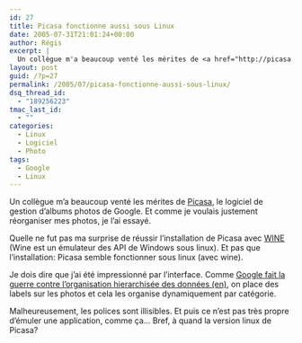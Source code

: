 ```yaml
---
id: 27
title: Picasa fonctionne aussi sous Linux
date: 2005-07-31T21:01:24+00:00
author: Régis
excerpt: |
  Un collègue m'a beaucoup venté les mérites de <a href="http://picasa.google.com/index.html">Picasa</a>, le logiciel de gestion d'albums photos de Google. Et comme je voulais justement réorganiser mes photos, je l'ai essayé. J'ai constaté avec surprise qu'il fonctionnait sous linux.
layout: post
guid: /?p=27
permalink: /2005/07/picasa-fonctionne-aussi-sous-linux/
dsq_thread_id:
  - "189256223"
tmac_last_id:
  - ""
categories:
  - Linux
  - Logiciel
  - Photo
tags:
  - Google
  - Linux
---
```

Un collègue m&rsquo;a beaucoup venté les mérites de [Picasa](http://picasa.google.com/index.html), le logiciel de gestion d&rsquo;albums photos de Google. Et comme je voulais justement réorganiser mes photos, je l&rsquo;ai essayé.

Quelle ne fut pas ma surprise de réussir l&rsquo;installation de Picasa avec [WINE](http://www.winehq.com/) (Wine est un émulateur des API de Windows sous linux). Et pas que l&rsquo;installation: Picasa semble fonctionner sous linux (avec wine).

Je dois dire que j&rsquo;ai été impressionné par l&rsquo;interface. Comme [Google fait la guerre contre l&rsquo;organisation hierarchisée des données (en)](http://www.microcontentnews.com/articles/deathofhierarchy.htm), on place des labels sur les photos et cela les organise dynamiquement par catégorie.

Malheureusement, les polices sont illisibles. Et puis ce n&rsquo;est pas très propre d&rsquo;émuler une application, comme ça&#8230; Bref, à quand la version linux de Picasa?